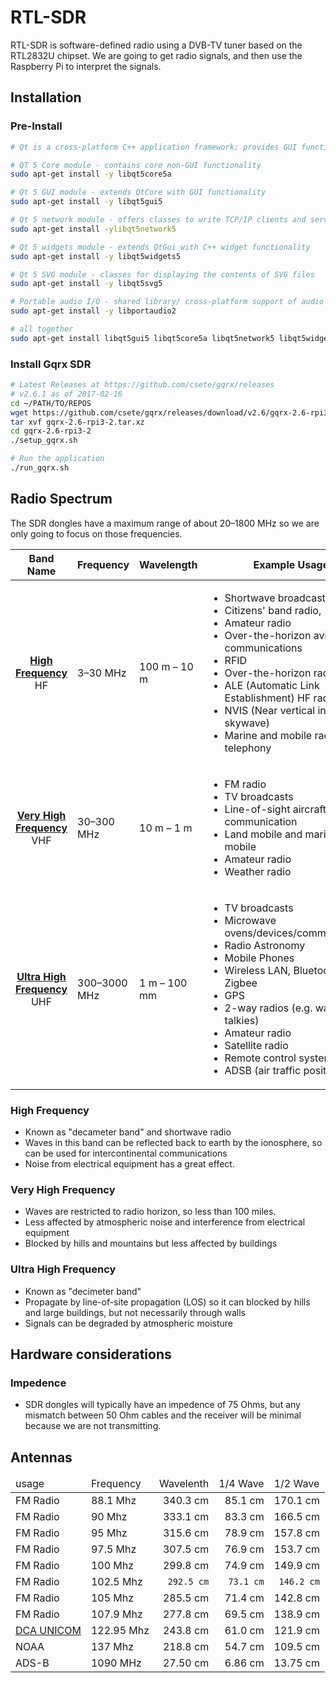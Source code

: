 # RTL-SDR

RTL-SDR is software-defined radio using a DVB-TV tuner based on the RTL2832U chipset. We are going to get radio signals, and then use the Raspberry Pi to interpret the signals.

## Installation

### Pre-Install

```bash
# Qt is a cross-platform C++ application framework: provides GUI functionality

# QT 5 Core module - contains core non-GUI functionality
sudo apt-get install -y libqt5core5a

# Qt 5 GUI module - extends QtCore with GUI functionality
sudo apt-get install -y libqt5gui5

# Qt 5 network module - offers classes to write TCP/IP clients and servers
sudo apt-get install -ylibqt5network5

# Qt 5 widgets module - extends QtGui with C++ widget functionality
sudo apt-get install -y libqt5widgets5

# Qt 5 SVG module - classes for displaying the contents of SVG files
sudo apt-get install -y libqt5svg5

# Portable audio I/O - shared library/ cross-platform support of audio
sudo apt-get install -y libportaudio2

# all together
sudo apt-get install libqt5gui5 libqt5core5a libqt5network5 libqt5widgets5 libqt5svg5 libportaudio2
```

### Install Gqrx SDR

```bash
# Latest Releases at https://github.com/csete/gqrx/releases
# v2.6.1 as of 2017-02-16
cd ~/PATH/TO/REPOS
wget https://github.com/csete/gqrx/releases/download/v2.6/gqrx-2.6-rpi3-2.tar.xz
tar xvf gqrx-2.6-rpi3-2.tar.xz
cd gqrx-2.6-rpi3-2
./setup_gqrx.sh

# Run the application
./run_gqrx.sh
```
## Radio Spectrum

The SDR dongles have a maximum range of about 20–1800 MHz so we are only going to focus on those frequencies.

<table>
    <thead>
        <tr>
            <th>Band Name</th>
            <th>Frequency</th>
            <th>Wavelength</th>
            <th>Example Usage</th>
        </tr>
    </thead>
    <tbody>
        <tr>
            <td align="center">
                <strong><a href="#user-content-high-frequency">High Frequency</a></strong>
                <br />HF
            </td>
            <td>3–30 MHz</td>
            <td>100 m – 10 m</td>
            <td>
                <ul>
                    <li>Shortwave broadcasts</li>
                    <li>Citizens' band radio,</li>
                    <li>Amateur radio</li>
                    <li>Over-the-horizon aviation communications</li>
                    <li>RFID</li>
                    <li>Over-the-horizon radar</li>
                    <li>ALE (Automatic Link Establishment) HF radio</li>
                    <li>NVIS (Near vertical incidence skywave)</li>
                    <li>Marine and mobile radio telephony</li>
                </ul>
            </td>
        </tr>
        <tr>
            <td align="center">
                <strong><a href="#user-content-very-high-frequency">Very High Frequency</a></strong>
                <br />VHF
            </td>
            <td>30–300 MHz</td>
            <td>10 m – 1 m</td>
            <td>
                <ul>
                    <li>FM radio</li>
                    <li>TV broadcasts</li>
                    <li>Line-of-sight aircraft communication</li>
                    <li>Land mobile and maritime mobile</li>
                    <li>Amateur radio</li>
                    <li>Weather radio</li>
                </ul>
            </td>
        </tr>
        <tr>
            <td align="center">
                <strong><a href="#user-content-ultra-high-frequency">Ultra High Frequency</a></strong>
                <br />UHF
            </td>
            <td>300–3000 MHz</td>
            <td>1 m – 100 mm</td>
            <td>
                <ul>
                    <li>TV broadcasts</li>
                    <li>Microwave ovens/devices/communications</li>
                    <li>Radio Astronomy</li>
                    <li>Mobile Phones</li>
                    <li>Wireless LAN, Bluetooth, Zigbee</li>
                    <li>GPS</li>
                    <li>2-way radios (e.g. walkie talkies)</li>
                    <li>Amateur radio</li>
                    <li>Satellite radio</li>
                    <li>Remote control systems</li>
                    <li>ADSB (air traffic positioning)</li>
                </ul>
            </td>
        </tr>
    </tbody>
</table>

### High Frequency

* Known as "decameter band" and shortwave radio
* Waves in this band can be reflected back to earth by the ionosphere, so can be used for intercontinental communications
* Noise from electrical equipment has a great effect.

### Very High Frequency

* Waves are restricted to radio horizon, so less than 100 miles.
* Less affected by atmospheric noise and interference from electrical equipment
* Blocked by hills and mountains but less affected by buildings

### Ultra High Frequency

* Known as "decimeter band"
* Propagate by line-of-site propagation (LOS) so it can blocked by hills and large buildings, but not necessarily through walls
* Signals can be degraded by atmospheric moisture

## Hardware considerations

### Impedence

* SDR dongles will typically have an impedence of 75 Ohms, but any mismatch between 50 Ohm cables and the receiver will be minimal because we are not transmitting.

## Antennas

<table>
    <thead>
        <tr>
            <td>usage</td>
            <td>Frequency</td>
            <td>Wavelenth</td>
            <td>1/4 Wave</td>
            <td>1/2 Wave</td>
        </tr>
    </thead>
    <tbody>
        <tr>
            <td>FM Radio</td>
            <td>88.1 Mhz</td>
            <td align="right">340.3 cm</td>
            <td align="right">85.1 cm</td>
            <td align="right">170.1 cm</td>
        </tr>
        <tr>
            <td>FM Radio</td>
            <td>90 Mhz</td>
            <td align="right">333.1 cm</td>
            <td align="right">83.3 cm</td>
            <td align="right">166.5 cm</td>
        </tr>
        <tr>
            <td>FM Radio</td>
            <td>95 Mhz</td>
            <td align="right">315.6 cm</td>
            <td align="right">78.9 cm</td>
            <td align="right">157.8 cm</td>
        </tr>
        <tr>
            <td>FM Radio</td>
            <td>97.5 Mhz</td>
            <td align="right">307.5 cm</td>
            <td align="right">76.9 cm</td>
            <td align="right">153.7 cm</td>
        </tr>
        <tr>
            <td>FM Radio</td>
            <td>100 Mhz</td>
            <td align="right">299.8 cm</td>
            <td align="right">74.9 cm</td>
            <td align="right">149.9 cm</td>
        </tr>
        <tr>
            <td>FM Radio</td>
            <td>102.5 Mhz</td>
            <td align="right"><code>292.5 cm</code></td>
            <td align="right"><code>73.1 cm</code></td>
            <td align="right"><code>146.2 cm</code></td>
        </tr>
        <tr>
            <td>FM Radio</td>
            <td>105 Mhz</td>
            <td align="right">285.5 cm</td>
            <td align="right">71.4 cm</td>
            <td align="right">142.8 cm</td>
        </tr>
        <tr>
            <td>FM Radio</td>
            <td>107.9 Mhz</td>
            <td align="right">277.8 cm</td>
            <td align="right">69.5 cm</td>
            <td align="right">138.9 cm</td>
        </tr>
        <tr>
            <td><a href="http://www.airnav.com/airport/DCA">DCA UNICOM</a></td>
            <td>122.95 Mhz</td>
            <td align="right">243.8 cm</td>
            <td align="right">61.0 cm</td>
            <td align="right">121.9 cm</td>
        </tr>
        <tr>
            <td>NOAA</td>
            <td>137 Mhz</td>
            <td align="right">218.8 cm</td>
            <td align="right">54.7 cm</td>
            <td align="right">109.5 cm</td>
        </tr>
        <tr>
            <td>ADS-B</td>
            <td>1090 MHz</td>
            <td align="right">27.50 cm</td>
            <td align="right">6.86 cm</td>
            <td align="right">13.75 cm</td>
        </tr>
    </tbody>
</table>
